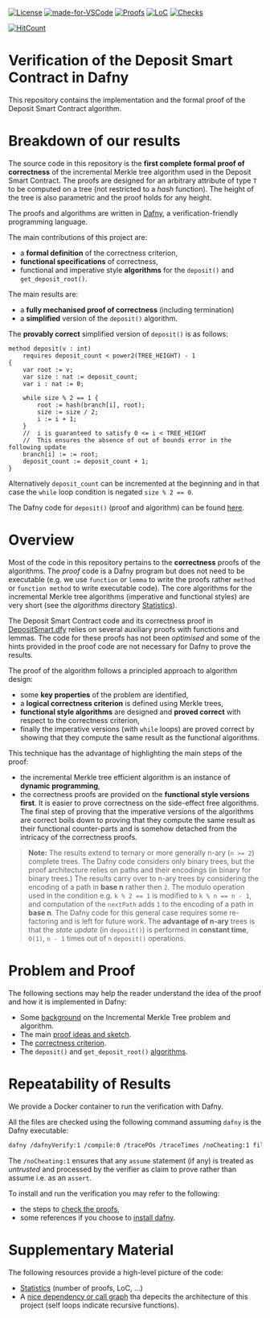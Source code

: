 
[![License](https://img.shields.io/badge/License-Apache%202.0-blue.svg)](https://opensource.org/licenses/Apache-2.0) 
 [![made-for-VSCode](https://img.shields.io/badge/Made%20for-VSCode-1f425f.svg)](https://code.visualstudio.com/)
 [![Proofs](https://img.shields.io/badge/TheoremsProved-132-yellow.svg)](https://shields.io/) 
 [![LoC](https://img.shields.io/badge/LoC-3536-orange.svg)](https://shields.io/) 
 [![Checks](https://img.shields.io/badge/VerificationStatus-Verified-green.svg)](https://shields.io/) 

[![HitCount](http://hits.dwyl.com/https://githubcom/PegaSysEng/deposit-sc-dafny.svg)](http://hits.dwyl.com/https://githubcom/PegaSysEng/deposit-sc-dafny)



# Verification of the Deposit Smart Contract in Dafny

This repository contains the implementation and the formal proof of the Deposit Smart Contract algorithm.

# Breakdown of our results

The source code in this repository is the **first complete formal proof of correctness** of the
incremental Merkle tree algorithm used in the Deposit Smart Contract.
The proofs are designed for an arbitrary attribute of type `T` to be computed on a tree (not restricted to a _hash_ function).
The height of the tree is also parametric and the proof holds for any height.

The proofs and algorithms are written in [Dafny](https://github.com/dafny-lang/dafny/wiki), a verification-friendly programming language.

The main contributions of this project are:

*   a **formal definition** of the correctness criterion,
*   **functional specifications** of correctness,
*   functional and imperative style **algorithms** for the `deposit()` and `get_deposit_root()`.

The main results are:

*   a **fully mechanised proof of correctness** (including termination)
*   a **simplified** version of the `deposit()` algorithm.

The **provably correct** simplified version of `deposit()` is as follows:

```dafny
method deposit(v : int) 
    requires deposit_count < power2(TREE_HEIGHT) - 1 
{   
    var root := v;
    var size : nat := deposit_count;
    var i : nat := 0;
    
    while size % 2 == 1 {
        root := hash(branch[i], root);
        size := size / 2;
        i := i + 1;
    } 
    //  i is guaranteed to satisfy 0 <= i < TREE_HEIGHT 
    //  This ensures the absence of out of bounds error in the following update 
    branch[i] := := root;
    deposit_count := deposit_count + 1;
}
```
Alternatively `deposit_count` can be incremented at the beginning and in that case the `while` loop condition
is negated `size % 2 == 0`.

The Dafny code for `deposit()` (proof and algorithm) can be found [here](https://github.com/PegaSysEng/deposit-sc-dafny/blob/3a57971ae6f9d824647403397734ecbbe7dfe837/src/dafny/smart/DepositSmart.dfy#L186).

# Overview

Most of the code in this repository pertains to the **correctness** proofs of the algorithms.
The _proof_ code is a Dafny program but does not need to be executable (e.g. we use `function` or `lemma` 
to write the proofs rather `method` or `function method` to write executable code).
The core algorithms for the incremental Merkle tree algorithms (imperative and functional styles) are very short (see  the _algorithms_ directory 
[Statistics](./wiki/stats.md)).

The Deposit Smart Contract code and its correctness proof in [DepositSmart.dfy](https://github.com/PegaSysEng/deposit-sc-dafny/blob/3a57971ae6f9d824647403397734ecbbe7dfe837/src/dafny/smart/DepositSmart.dfy) relies on several auxiliary proofs with functions and lemmas.
The code for these proofs has not been _optimised_ and some of the hints provided in the proof code are not necessary for Dafny
to prove the results. 

The proof of the algorithm follows a principled approach to algorithm design: 
* some **key properties** of the problem are identified,
* a **logical correctness criterion** is defined using Merkle trees,
* **functional style algorithms** are designed and **proved correct** with respect to the correctness criterion,
* finally the imperative versions (with `while` loops) are proved correct by showing that they compute the
same result as the functional algorithms.

This technique has the advantage of highlighting the main steps of the proof:
* the incremental Merkle tree efficient algorithm is an instance of **dynamic programming**,
* the correctness proofs are provided on the **functional style versions first**. It is easier to prove correctness on the side-effect free algorithms. 
The final step of proving that the imperative versions of the algorithms are correct boils down to proving that they compute the same result
as their functional counter-parts and is somehow detached from the intricacy of the correctness proofs.

> **Note:** The results extend to ternary or more generally n-ary (`n >= 2`) complete trees. The Dafny code considers only binary trees, but the proof architecture relies on paths and their encodings (in binary for binary trees.) The results carry over to n-ary trees by considering the encoding of a path in **base n** rather then `2`. The modulo operation used in the condition e.g. `k % 2 == 1` is modified to `k % n == n - 1`, and computation of the `nextPath` adds `1` to the encoding of a path in **base n**.
> The Dafny code for this general case requires some re-factoring and is left for future work.
> The **advantage of n-ary** trees is that the _state update_ (in `deposit()`) is performed in **constant time**, `O(1)`, `n - 1` times out of `n` `deposit()` operations.   

# Problem and Proof

The following sections may help the reader understand the idea of the proof and how it is implemented in Dafny:

 * Some [background](./wiki//background.md) on the Incremental Merkle Tree problem and algorithm.
 * The main [proof ideas and sketch](./wiki/sketch.md).
 * The [correctness criterion](./wiki/correctness.md).  
 * The `deposit()` and `get_deposit_root()` [algorithms](./wiki/algos.md). 


# Repeatability of Results

We provide a Docker container to run the verification with Dafny.

All the files are checked using the following command assuming `dafny` is the Dafny executable:
```bash
dafny /dafnyVerify:1 /compile:0 /tracePOs /traceTimes /noCheating:1 file.dfy
```
The `/noCheating:1` ensures that any `assume` statement (if any) is treated as _untrusted_ and 
processed by the verifier as claim to prove rather than assume i.e. as an `assert`. 

To install and run the verification you may refer to the following:
* the steps to [check the proofs](./wiki/repeatability.md),
* some references if you choose to [install dafny](./wiki/dafny-install.md).


# Supplementary Material

The following resources provide a high-level picture of the code:

* [Statistics](./wiki/stats.md) (number of proofs, LoC, ...)
* A [nice dependency or call graph](./wiki/structure.svg) tha depecits the architecture of this project (self loops indicate recursive functions).

